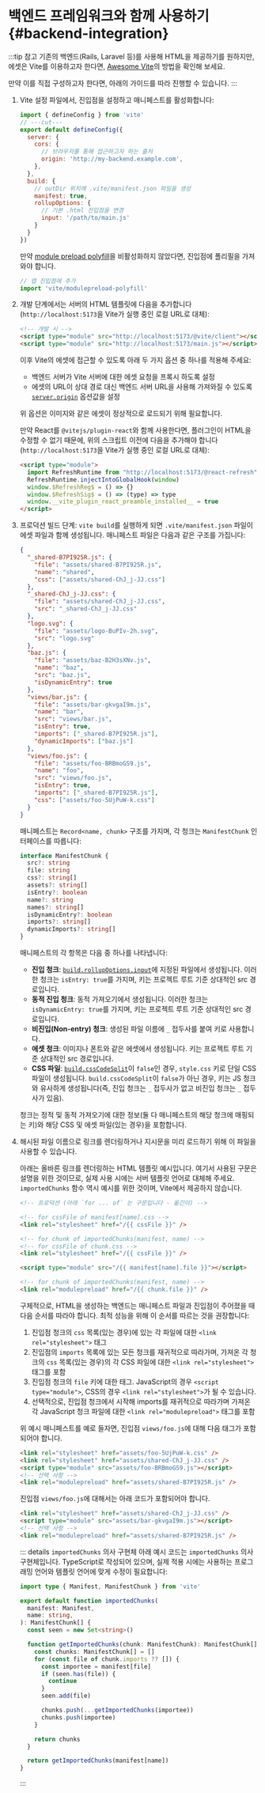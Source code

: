 # 백엔드 프레임워크와 함께 사용하기 {#backend-integration}

:::tip 참고
기존의 백엔드(Rails, Laravel 등)를 사용해 HTML을 제공하기를 원하지만, 에셋은 Vite를 이용하고자 한다면, [Awesome Vite](https://github.com/vitejs/awesome-vite#integrations-with-backends)의 방법을 확인해 보세요.

만약 이를 직접 구성하고자 한다면, 아래의 가이드를 따라 진행할 수 있습니다.
:::

1. Vite 설정 파일에서, 진입점을 설정하고 매니페스트를 활성화합니다:

   ```js twoslash [vite.config.js]
   import { defineConfig } from 'vite'
   // ---cut---
   export default defineConfig({
     server: {
       cors: {
         // 브라우저를 통해 접근하고자 하는 출처
         origin: 'http://my-backend.example.com',
       },
     },
     build: {
       // outDir 위치에 .vite/manifest.json 파일을 생성
       manifest: true,
       rollupOptions: {
         // 기본 .html 진입점을 변경
         input: '/path/to/main.js'
       }
     }
   })
   ```

   만약 [module preload polyfill](/config/build-options.md#build-polyfillmodulepreload)을 비활성화하지 않았다면, 진입점에 폴리필을 가져와야 합니다.

   ```js
   // 앱 진입점에 추가
   import 'vite/modulepreload-polyfill'
   ```

2. 개발 단계에서는 서버의 HTML 템플릿에 다음을 추가합니다(`http://localhost:5173`을 Vite가 실행 중인 로컬 URL로 대체):

   ```html
   <!-- 개발 시 -->
   <script type="module" src="http://localhost:5173/@vite/client"></script>
   <script type="module" src="http://localhost:5173/main.js"></script>
   ```

   이후 Vite의 에셋에 접근할 수 있도록 아래 두 가지 옵션 중 하나를 적용해 주세요:
   - 백엔드 서버가 Vite 서버에 대한 에셋 요청을 프록시 하도록 설정
   - 에셋의 URL이 상대 경로 대신 백엔드 서버 URL을 사용해 가져와질 수 있도록 [`server.origin`](/config/server-options.md#server-origin) 옵션값을 설정

   위 옵션은 이미지와 같은 에셋이 정상적으로 로드되기 위해 필요합니다.

   만약 React를 `@vitejs/plugin-react`와 함께 사용한다면, 플러그인이 HTML을 수정할 수 없기 때문에, 위의 스크립트 이전에 다음을 추가해야 합니다(`http://localhost:5173`을 Vite가 실행 중인 로컬 URL로 대체):

   ```html
   <script type="module">
     import RefreshRuntime from "http://localhost:5173/@react-refresh"
     RefreshRuntime.injectIntoGlobalHook(window) 
     window.$RefreshReg$ = () => {}
     window.$RefreshSig$ = () => (type) => type
     window.__vite_plugin_react_preamble_installed__ = true
   </script>
   ```

3. 프로덕션 빌드 단계: `vite build`를 실행하게 되면 `.vite/manifest.json` 파일이 에셋 파일과 함께 생성됩니다. 매니페스트 파일은 다음과 같은 구조를 가집니다:

   ```json [.vite/manifest.json]
   {
     "_shared-B7PI925R.js": {
       "file": "assets/shared-B7PI925R.js",
       "name": "shared",
       "css": ["assets/shared-ChJ_j-JJ.css"]
     },
     "_shared-ChJ_j-JJ.css": {
       "file": "assets/shared-ChJ_j-JJ.css",
       "src": "_shared-ChJ_j-JJ.css"
     },
     "logo.svg": {
       "file": "assets/logo-BuPIv-2h.svg",
       "src": "logo.svg"
     },
     "baz.js": {
       "file": "assets/baz-B2H3sXNv.js",
       "name": "baz",
       "src": "baz.js",
       "isDynamicEntry": true
     },
     "views/bar.js": {
       "file": "assets/bar-gkvgaI9m.js",
       "name": "bar",
       "src": "views/bar.js",
       "isEntry": true,
       "imports": ["_shared-B7PI925R.js"],
       "dynamicImports": ["baz.js"]
     },
     "views/foo.js": {
       "file": "assets/foo-BRBmoGS9.js",
       "name": "foo",
       "src": "views/foo.js",
       "isEntry": true,
       "imports": ["_shared-B7PI925R.js"],
       "css": ["assets/foo-5UjPuW-k.css"]
     }
   }
   ```

   매니페스트는 `Record<name, chunk>` 구조를 가지며, 각 청크는 `ManifestChunk` 인터페이스를 따릅니다:

   ```ts
   interface ManifestChunk {
     src?: string
     file: string
     css?: string[]
     assets?: string[]
     isEntry?: boolean
     name?: string
     names?: string[]
     isDynamicEntry?: boolean
     imports?: string[]
     dynamicImports?: string[]
   }
   ```

   매니페스트의 각 항목은 다음 중 하나를 나타냅니다:
   - **진입 청크**: [`build.rollupOptions.input`](https://rollupjs.org/configuration-options/#input)에 지정된 파일에서 생성됩니다. 이러한 청크는 `isEntry: true`를 가지며, 키는 프로젝트 루트 기준 상대적인 src 경로입니다.
   - **동적 진입 청크**: 동적 가져오기에서 생성됩니다. 이러한 청크는 `isDynamicEntry: true`를 가지며, 키는 프로젝트 루트 기준 상대적인 src 경로입니다.
   - **비진입(Non-entry) 청크**: 생성된 파일 이름에 `_` 접두사를 붙여 키로 사용합니다.
   - **에셋 청크**: 이미지나 폰트와 같은 에셋에서 생성됩니다. 키는 프로젝트 루트 기준 상대적인 src 경로입니다.
   - **CSS 파일**: [`build.cssCodeSplit`](/config/build-options.md#build-csscodesplit)이 `false`인 경우, `style.css` 키로 단일 CSS 파일이 생성됩니다. `build.cssCodeSplit`이 `false`가 아닌 경우, 키는 JS 청크와 유사하게 생성됩니다(즉, 진입 청크는 `_` 접두사가 없고 비진입 청크는 `_` 접두사가 있음).

   청크는 정적 및 동적 가져오기에 대한 정보(둘 다 매니페스트의 해당 청크에 매핑되는 키)와 해당 CSS 및 에셋 파일(있는 경우)을 포함합니다.

4. 해시된 파일 이름으로 링크를 렌더링하거나 지시문을 미리 로드하기 위해 이 파일을 사용할 수 있습니다.

   아래는 올바른 링크를 렌더링하는 HTML 템플릿 예시입니다.
   여기서 사용된 구문은 설명을 위한 것이므로, 실제 사용 시에는 서버 템플릿 언어로 대체해 주세요.
   `importedChunks` 함수 역시 예시를 위한 것이며, Vite에서 제공하지 않습니다.

   ```html
   <!-- 프로덕션 (아래 `for ... of` 는 구문입니다 - 옮긴이) -->

   <!-- for cssFile of manifest[name].css -->
   <link rel="stylesheet" href="/{{ cssFile }}" />

   <!-- for chunk of importedChunks(manifest, name) -->
   <!-- for cssFile of chunk.css -->
   <link rel="stylesheet" href="/{{ cssFile }}" />

   <script type="module" src="/{{ manifest[name].file }}"></script>

   <!-- for chunk of importedChunks(manifest, name) -->
   <link rel="modulepreload" href="/{{ chunk.file }}" />
   ```

   구체적으로, HTML을 생성하는 백엔드는 매니페스트 파일과 진입점이 주어졌을 때
   다음 순서를 따라야 합니다. 최적 성능을 위해 이 순서를 따르는 것을 권장합니다:
   1. 진입점 청크의 `css` 목록(있는 경우)에 있는 각 파일에 대한 `<link rel="stylesheet">` 태그
   2. 진입점의 `imports` 목록에 있는 모든 청크를 재귀적으로 따라가며, 
      가져온 각 청크의 `css` 목록(있는 경우)의 각 CSS 파일에 대한 `<link rel="stylesheet">` 태그를 포함
   3. 진입점 청크의 `file` 키에 대한 태그. JavaScript의 경우 `<script type="module">`, CSS의 경우 `<link rel="stylesheet">`가 될 수 있습니다.
   4. 선택적으로, 진입점 청크에서 시작해 imports를 재귀적으로 따라가며 가져온
      각 JavaScript 청크 파일에 대한 `<link rel="modulepreload">` 태그를 포함

   위 예시 매니페스트를 예로 들자면, 진입점 `views/foo.js`에 대해 다음 태그가 포함되어야 합니다.

   ```html
   <link rel="stylesheet" href="assets/foo-5UjPuW-k.css" />
   <link rel="stylesheet" href="assets/shared-ChJ_j-JJ.css" />
   <script type="module" src="assets/foo-BRBmoGS9.js"></script>
   <!-- 선택 사항 -->
   <link rel="modulepreload" href="assets/shared-B7PI925R.js" />
   ```

   진입점 `views/foo.js`에 대해서는 아래 코드가 포함되어야 합니다.

   ```html
   <link rel="stylesheet" href="assets/shared-ChJ_j-JJ.css" />
   <script type="module" src="assets/bar-gkvgaI9m.js"></script>
   <!-- 선택 사항 -->
   <link rel="modulepreload" href="assets/shared-B7PI925R.js" />
   ```

   ::: details `importedChunks` 의사 구현체
   아래 예시 코드는 `importedChunks` 의사 구현체입니다. TypeScript로 작성되어 있으며,
   실제 적용 시에는 사용하는 프로그래밍 언어와 템플릿 언어에 맞게 수정이 필요합니다:

   ```ts
   import type { Manifest, ManifestChunk } from 'vite'

   export default function importedChunks(
     manifest: Manifest,
     name: string,
   ): ManifestChunk[] {
     const seen = new Set<string>()

     function getImportedChunks(chunk: ManifestChunk): ManifestChunk[] {
       const chunks: ManifestChunk[] = []
       for (const file of chunk.imports ?? []) {
         const importee = manifest[file]
         if (seen.has(file)) {
           continue
         }
         seen.add(file)

         chunks.push(...getImportedChunks(importee))
         chunks.push(importee)
       }

       return chunks
     }

     return getImportedChunks(manifest[name])
   }
   ```

   :::